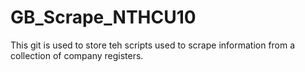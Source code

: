 # GB_Scrape_NTHCU10

This git is used to store teh scripts used to scrape information from a collection of company registers.
